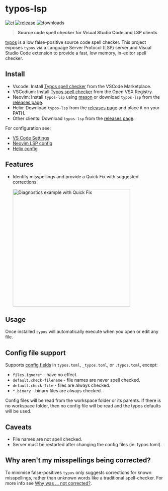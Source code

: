 # typos-lsp

[![ci](https://github.com/tekumara/typos-lsp/actions/workflows/ci.yml/badge.svg?event=push)](https://github.com/tekumara/typos-lsp/actions/workflows/ci.yml)
[![release](https://github.com/tekumara/typos-lsp/actions/workflows/release.yml/badge.svg?event=release)](https://github.com/tekumara/typos-lsp/actions/workflows/release.yml)
![downloads](https://img.shields.io/github/downloads/tekumara/typos-lsp/total)

> **Source code spell checker for Visual Studio Code and LSP clients**

[typos](https://github.com/crate-ci/typos) is a low false-positive source code spell checker. This project exposes `typos` via a Language Server Protocol (LSP) server and Visual Studio Code extension to provide a fast, low memory, in-editor spell checker.

## Install

- Vscode: Install [Typos spell checker](https://marketplace.visualstudio.com/items?itemName=tekumara.typos-vscode) from the VSCode Marketplace.
- VSCodium: Install [Typos spell checker](https://open-vsx.org/extension/tekumara/typos-vscode) from the Open VSX Registry.
- Neovim: Install `typos-lsp` using [mason](https://mason-registry.dev/registry/list#typos-lsp) or download `typos-lsp` from the [releases page](https://github.com/tekumara/typos-lsp/releases).
- Helix: Download `typos-lsp` from the [releases page](https://github.com/tekumara/typos-lsp/releases) and place it on your PATH.
- Other clients: Download `typos-lsp` from the [releases page](https://github.com/tekumara/typos-lsp/releases).

For configuration see:

- [VS Code Settings](docs/vscode-settings.md)
- [Neovim LSP config](docs/neovim-lsp-config.md)
- [Helix config](docs/helix-config.md)

## Features

<!-- markdownlint-disable-file MD033 -->

- Identify misspellings and provide a Quick Fix with suggested corrections:

    <img width="373" alt="Diagnostics example with Quick Fix" src="https://user-images.githubusercontent.com/125105/232224205-eb9c6123-0d38-4d60-ac93-0990016453e0.png">

## Usage

Once installed `typos` will automatically execute when you open or edit any file.

## Config file support

Supports [config fields](https://github.com/crate-ci/typos/blob/master/docs/reference.md) in `typos.toml`, `_typos.toml`, or `.typos.toml`, except:

- `files.ignore*` - have no effect.
- `default.check-filename` - file names are never spell checked.
- `default.check-file` - files are always checked.
- `*.binary` - binary files are always checked.

Config files will be read from the workspace folder or its parents. If there is no workspace folder, then no config file will be read and the typos defaults will be used.

## Caveats

- File names are not spell checked.
- Server must be restarted after changing the config files (ie: typos.toml).

## Why aren't my misspellings being corrected?

To minimise false-positives `typos` only suggests corrections for known misspellings, rather than unknown words like a traditional spell-checker. For more info see [Why was ... not corrected?](https://github.com/crate-ci/typos?tab=readme-ov-file#why-was--not-corrected).
